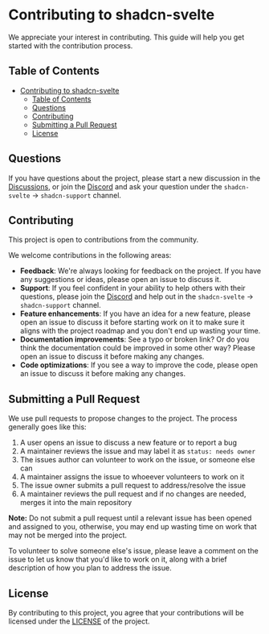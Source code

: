 # Contributing to shadcn-svelte

We appreciate your interest in contributing. This guide will help you get started with the contribution process.

## Table of Contents

- [Contributing to shadcn-svelte](#contributing-to-shadcn-svelte)
  - [Table of Contents](#table-of-contents)
  - [Questions](#questions)
  - [Contributing](#contributing)
  - [Submitting a Pull Request](#submitting-a-pull-request)
  - [License](#license)

## Questions

If you have questions about the project, please start a new discussion in the [Discussions](https://github.com/huntabyte/shadcn-svelte/discussions), or join the [Discord](https://discord.gg/SRbSSrvXug) and ask your question under the `shadcn-svelte` -> `shadcn-support` channel.

## Contributing

This project is open to contributions from the community.

We welcome contributions in the following areas:

-   **Feedback**: We're always looking for feedback on the project. If you have any suggestions or ideas, please open an issue to discuss it.
-   **Support**: If you feel confident in your ability to help others with their questions, please join the [Discord](https://discord.gg/SRbSSrvXug) and help out in the `shadcn-svelte` -> `shadcn-support` channel.
-   **Feature enhancements**: If you have an idea for a new feature, please open an issue to discuss it before starting work on it to make sure it aligns with the project roadmap and you don't end up wasting your time.
-   **Documentation improvements**: See a typo or broken link? Or do you think the documentation could be improved in some other way? Please open an issue to discuss it before making any changes.
-   **Code optimizations**: If you see a way to improve the code, please open an issue to discuss it before making any changes.

## Submitting a Pull Request

We use pull requests to propose changes to the project. The process generally goes like this:

1. A user opens an issue to discuss a new feature or to report a bug
2. A maintainer reviews the issue and may label it as `status: needs owner`
3. The issues author can volunteer to work on the issue, or someone else can
4. A maintainer assigns the issue to whoeever volunteers to work on it
5. The issue owner submits a pull request to address/resolve the issue
6. A maintainer reviews the pull request and if no changes are needed, merges it into the main repository

**Note:** Do not submit a pull request until a relevant issue has been opened and assigned to you, otherwise, you may end up wasting time on work that may not be merged into the project.

To volunteer to solve someone else's issue, please leave a comment on the issue to let us know that you'd like to work on it, along with a brief description of how you plan to address the issue.

## License

By contributing to this project, you agree that your contributions will be licensed under the [LICENSE](LICENSE.md) of the project.
